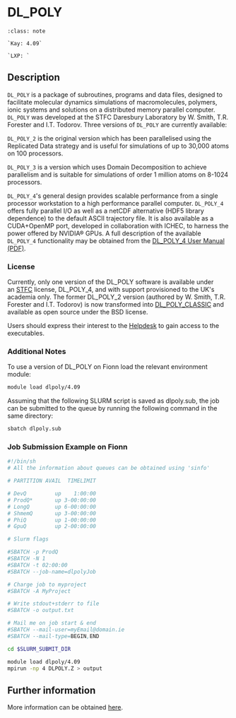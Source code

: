 # DL_POLY

```{admonition} Versions Installed
:class: note

`Kay: 4.09`

`LXP: `

```

## Description

`DL_POLY` is a package of subroutines, programs and data files, designed to facilitate molecular dynamics simulations of macromolecules, polymers, ionic systems and solutions on a distributed memory parallel computer. `DL_POLY` was developed at the STFC Daresbury Laboratory by W.
Smith, T.R. Forester and I.T. Todorov. Three versions of `DL_POLY` are currently available:

`DL_POLY_2` is the original version which has been parallelised using the Replicated Data strategy and is useful for simulations of up to 30,000 atoms on 100 processors.

`DL_POLY_3` is a version which uses Domain Decomposition to achieve parallelism and is suitable for simulations of order 1 million atoms on 8-1024 processors.

`DL_POLY_4`'s general design provides scalable performance from a single processor workstation to a high performance parallel computer. `DL_POLY_4` offers fully parallel I/O as well as a netCDF alternative (HDF5 library dependence) to the default ASCII trajectory file. It is also available as a CUDA+OpenMP port, developed in collaboration with ICHEC, to harness the power offered by NVIDIA® GPUs. A full description of the available `DL_POLY_4` functionality may be obtained from
the [DL_POLY_4 User Manual (PDF)](https://www.ehu.eus/sgi/ARCHIVOS/dlpoly_man.pdf "DL_POLY_4 User Manual").

### License

Currently, only one version of the DL_POLY software is available under an [STFC](https://www.stfc.ac.uk/files/stfc-intellectual-property-rights/ "STFC") license, DL_POLY_4, and with support provisioned to the UK's academia only. The former DL_POLY_2 version (authored by W. Smith, T.R. Forester and I.T. Todorov) is now transformed into [DL_POLY_CLASSIC](https://wiki.rc.ucl.ac.uk/wiki/DL_Poly_Classic_1.9_on_Legion "DL_POLY_CLASSIC") and available as open source under the BSD license.

Users should express their interest to the [Helpdesk](/academic/national-hpc/user-support "Helpdesk") to gain access to the executables.

### Additional Notes

To use a version of DL_POLY on Fionn load the relevant environment
module:
```bash
module load dlpoly/4.09
```

Assuming that the following SLURM script is saved as dlpoly.sub, the job
can be submitted to the queue by running the following command in the
same directory:

```bash
sbatch dlpoly.sub
```

### Job Submission Example on Fionn
```bash
#!/bin/sh
# All the information about queues can be obtained using 'sinfo'

# PARTITION AVAIL  TIMELIMIT  

# DevQ         up    1:00:00   
# ProdQ*       up 3-00:00:00    
# LongQ        up 6-00:00:00    
# ShmemQ       up 3-00:00:00    
# PhiQ         up 1-00:00:00   
# GpuQ         up 2-00:00:00    

# Slurm flags

#SBATCH -p ProdQ
#SBATCH -N 1
#SBATCH -t 02:00:00
#SBATCH --job-name=dlpolyJob

# Charge job to myproject 
#SBATCH -A MyProject

# Write stdout+stderr to file
#SBATCH -o output.txt

# Mail me on job start & end
#SBATCH --mail-user=myEmail@domain.ie
#SBATCH --mail-type=BEGIN,END

cd $SLURM_SUBMIT_DIR

module load dlpoly/4.09
mpirun -np 4 DLPOLY.Z > output
```

## Further information

More information can be obtained [here](https://www.scd.stfc.ac.uk/Pages/DL_POLY.aspx).
